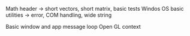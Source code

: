 
Math header -> short vectors, short matrix, basic tests
Windos OS basic utilities -> error, COM handling, wide string

Basic window and app message loop
Open GL context
